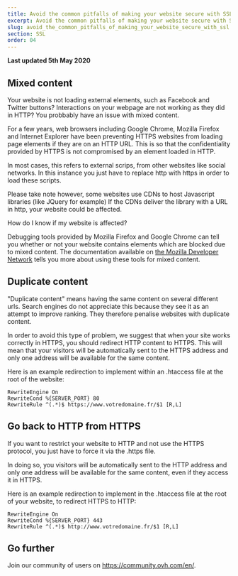 ```yaml
---
title: Avoid the common pitfalls of making your website secure with SSL
excerpt: Avoid the common pitfalls of making your website secure with SSL
slug: avoid_the_common_pitfalls_of_making_your_website_secure_with_ssl
section: SSL
order: 04
---
```


**Last updated 5th May 2020**

## Mixed content

Your website is not loading external elements, such as Facebook and Twitter buttons? Interactions on your webpage are not working as they did in HTTP? You probbably have an issue with mixed content. 

For a few years, web browsers including Google Chrome, Mozilla Firefox and Internet Explorer have been preventing HTTPS websites from loading page elements if they are on an HTTP URL. This is so that the confidentiality provided by HTTPS is not compromised by an element loaded in HTTP. 

In most cases, this refers to external scrips, from other websites like social networks. In this instance you just have to replace http with https in order to load these scripts. 

Please take note however, some websites use CDNs to host Javascript libraries (like JQuery for example) If the CDNs deliver the library with a URL in http, your website could be affected. 

How do I know if my website is affected?

Debugging tools provided by Mozilla Firefox and Google Chrome can tell you whether or not your website contains elements which are blocked due to mixed content. The documentation available on [the Mozilla Developer Network](https://developer.mozilla.org/en-us/docs/Web/Security/Mixed_content) tells you more about using these tools for mixed content.


## Duplicate content
"Duplicate content" means having the same content on several different urls. Search engines do not appreciate this because they see it as an attempt to improve ranking. They therefore penalise websites with duplicate content. 

In order to avoid this type of problem, we suggest that when your site works correctly in HTTPS, you should redirect HTTP content to HTTPS. This will mean that your visitors will be automatically sent to the HTTPS address and only one address will be available for the same content. 

Here is an example redirection to implement within an .htaccess file at the root of the website:


```
RewriteEngine On
RewriteCond %{SERVER_PORT} 80
RewriteRule ^(.*)$ https://www.votredomaine.fr/$1 [R,L]
```


## Go back to HTTP from HTTPS
If you want to restrict your website to HTTP and not use the HTTPS protocol, you just have to force it via the .https file. 

In doing so, you visitors will be automatically sent to the HTTP address and only one address will be available for the same content, even if they access it in HTTPS. 

Here is an example redirection to implement in the .htaccess file at the root of your website, to redirect HTTPS to HTTP:


```
RewriteEngine On
RewriteCond %{SERVER_PORT} 443
RewriteRule ^(.*)$ http://www.votredomaine.fr/$1 [R,L]
```

## Go further

Join our community of users on <https://community.ovh.com/en/>.
